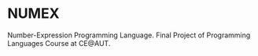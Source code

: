 # NUMEX
Number-Expression Programming Language. Final Project of Programming Languages Course at CE@AUT.
